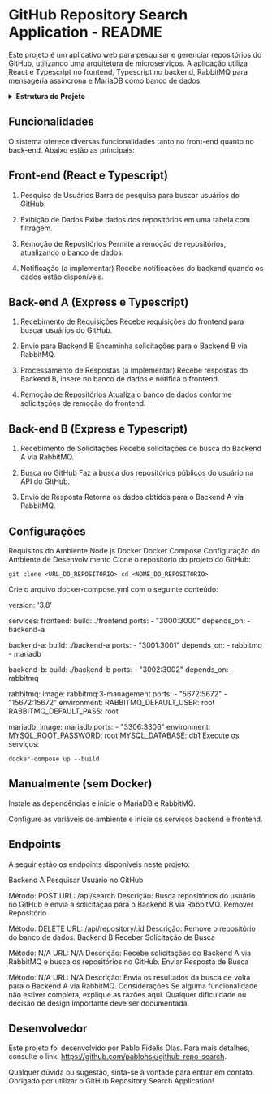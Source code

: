 # GitHub Repository Search Application - README

Este projeto é um aplicativo web para pesquisar e gerenciar repositórios do GitHub, utilizando uma arquitetura de microserviços. A aplicação utiliza React e Typescript no frontend, Typescript no backend, RabbitMQ para mensageria assíncrona e MariaDB como banco de dados.

<details>
  <summary><b>Estrutura do Projeto</b></summary>
  <ul>
    <li>
      <details>
        <summary><b>frontend</b></summary>
        <ul>
          <li>
            <details>
              <summary><b>src</b></summary>
              <ul>
                <li>
                  <details>
                    <summary><b>components</b></summary>
                    <ul>
                      <li><code>SearchBar.tsx</code></li>
                      <li><code>RepoTable.tsx</code></li>
                      <li><code>RepoRow.tsx</code></li>
                    </ul>
                  </details>
                </li>
                <li><code>App.tsx</code></li>
                <li><code>index.tsx</code></li>
                <!-- ... -->
              </ul>
            </details>
          </li>
        </ul>
      </details>
    </li>
    <li>
      <details>
        <summary><b>backend-a</b></summary>
        <ul>
          <li>
            <details>
              <summary><b>src</b></summary>
              <ul>
                <li><code>controllers</code></li>
                <li><code>services</code></li>
                <li><code>app.ts</code></li>
                <!-- ... -->
              </ul>
            </details>
          </li>
        </ul>
      </details>
    </li>
    <li>
      <details>
        <summary><b>backend-b</b></summary>
        <ul>
          <li>
            <details>
              <summary><b>src</b></summary>
              <ul>
                <li><code>controllers</code></li>
                <li><code>services</code></li>
                <li><code>app.ts</code></li>
                <!-- ... -->
              </ul>
            </details>
          </li>
        </ul>
      </details>
    </li>
    <li><code>docker-compose.yml</code></li>
  </ul>
</details>

## Funcionalidades
O sistema oferece diversas funcionalidades tanto no front-end quanto no back-end. Abaixo estão as principais:

## Front-end (React e Typescript)
1. Pesquisa de Usuários
Barra de pesquisa para buscar usuários do GitHub.

2. Exibição de Dados
Exibe dados dos repositórios em uma tabela com filtragem.

3. Remoção de Repositórios
Permite a remoção de repositórios, atualizando o banco de dados.

4. Notificação (a implementar)
Recebe notificações do backend quando os dados estão disponíveis.

## Back-end A (Express e Typescript)
1. Recebimento de Requisições
Recebe requisições do frontend para buscar usuários do GitHub.

2. Envio para Backend B
Encaminha solicitações para o Backend B via RabbitMQ.

3. Processamento de Respostas (a implementar)
Recebe respostas do Backend B, insere no banco de dados e notifica o frontend.

4. Remoção de Repositórios
Atualiza o banco de dados conforme solicitações de remoção do frontend.

## Back-end B (Express e Typescript)
1. Recebimento de Solicitações
Recebe solicitações de busca do Backend A via RabbitMQ.

2. Busca no GitHub
Faz a busca dos repositórios públicos do usuário na API do GitHub.

3. Envio de Resposta
Retorna os dados obtidos para o Backend A via RabbitMQ.

## Configurações
Requisitos do Ambiente
Node.js
Docker
Docker Compose
Configuração do Ambiente de Desenvolvimento
Clone o repositório do projeto do GitHub:

`git clone <URL_DO_REPOSITORIO>
cd <NOME_DO_REPOSITORIO>`

Crie o arquivo docker-compose.yml com o seguinte conteúdo:

version: '3.8'

services:
  frontend:
    build: ./frontend
    ports:
      - "3000:3000"
    depends_on:
      - backend-a

  backend-a:
    build: ./backend-a
    ports:
      - "3001:3001"
    depends_on:
      - rabbitmq
      - mariadb

  backend-b:
    build: ./backend-b
    ports:
      - "3002:3002"
    depends_on:
      - rabbitmq

  rabbitmq:
    image: rabbitmq:3-management
    ports:
      - "5672:5672"
      - "15672:15672"
    environment:
      RABBITMQ_DEFAULT_USER: root
      RABBITMQ_DEFAULT_PASS: root

  mariadb:
    image: mariadb
    ports:
      - "3306:3306"
    environment:
      MYSQL_ROOT_PASSWORD: root
      MYSQL_DATABASE: db1
Execute os serviços:

`docker-compose up --build`

## Manualmente (sem Docker)
Instale as dependências e inicie o MariaDB e RabbitMQ.

Configure as variáveis de ambiente e inicie os serviços backend e frontend.

## Endpoints
A seguir estão os endpoints disponíveis neste projeto:

Backend A
Pesquisar Usuário no GitHub

Método: POST
URL: /api/search
Descrição: Busca repositórios do usuário no GitHub e envia a solicitação para o Backend B via RabbitMQ.
Remover Repositório

Método: DELETE
URL: /api/repository/:id
Descrição: Remove o repositório do banco de dados.
Backend B
Receber Solicitação de Busca

Método: N/A
URL: N/A
Descrição: Recebe solicitações do Backend A via RabbitMQ e busca os repositórios no GitHub.
Enviar Resposta de Busca

Método: N/A
URL: N/A
Descrição: Envia os resultados da busca de volta para o Backend A via RabbitMQ.
Considerações
Se alguma funcionalidade não estiver completa, explique as razões aqui.
Qualquer dificuldade ou decisão de design importante deve ser documentada.

## Desenvolvedor
Este projeto foi desenvolvido por Pablo Fidelis DIas. Para mais detalhes, consulte o link: https://github.com/pablohsk/github-repo-search.

Qualquer dúvida ou sugestão, sinta-se à vontade para entrar em contato. Obrigado por utilizar o GitHub Repository Search Application!
